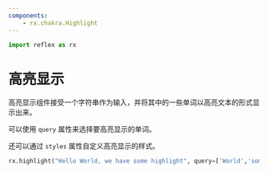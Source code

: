 ```yaml
---
components:
    - rx.chakra.Highlight
---
```


```python exec
import reflex as rx
```

# 高亮显示

高亮显示组件接受一个字符串作为输入，并将其中的一些单词以高亮文本的形式显示出来。

可以使用 `query` 属性来选择要高亮显示的单词。

还可以通过 `styles` 属性自定义高亮显示的样式。

```python demo
rx.highlight("Hello World, we have some highlight", query=['World','some'], styles={ 'px': '2', 'py': '1', 'rounded': 'full', 'bg': 'grey' })
```

